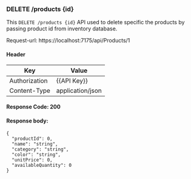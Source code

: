 ﻿
### DELETE /products {id}

This `DELETE /products {id}` API used to delete specific the products by passing product id from inventory database.

Request-url: https://localhost:7175/api/Products/1

#### Header

| Key             | Value |
| --------------| ----- |
| Authorization | {{API Key}} |
| Content-Type | application/json |

#### Response Code: 200
#### Response body:

    {
      "productId": 0,
      "name": "string",
      "category": "string",
      "color": "string",
      "unitPrice": 0,
      "availableQuantity": 0
    }

